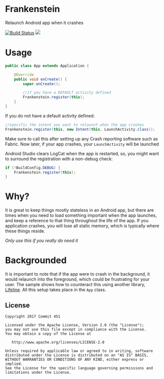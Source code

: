 # Frankenstein

Relaunch Android app when it crashes

[![Build Status](https://travis-ci.org/Commit451/Frankenstein.svg?branch=master)](https://travis-ci.org/Commit451/Frankenstein) [![](https://jitpack.io/v/Commit451/Frankenstein.svg)](https://jitpack.io/#Commit451/Frankenstein)

# Usage
```java
public class App extends Application {

    @Override
    public void onCreate() {
        super.onCreate();

        //if you have a DEFAULT activity defined
        Frankenstein.register(this);
    }
}
```
If you do not have a default activity defined:
```java
//specific the intent you want to relaunch when the app crashes
Frankenstein.register(this, new Intent(this, LaunchActivity.class));
```
Make sure to call this after setting up any Crash reporting software such as Fabric. Now later, if your app crashes, your `LaunchActivity` will be launched

Android Studio clears LogCat when the app is restarted, so, you might want to surround the registration with a non-debug check:
```java
if (!BuildConfig.DEBUG) {
    Frankenstein.register(this);
}
```

# Why?
It is great to keep things mostly stateless in an Android app, but there are times when you need to load something important when the app launches, and keep a reference to that thing throughout the life of the app. If you application crashes, you will lose all static memory, which is typically where these things reside.

*Only use this if you really do need it*

# Backgrounded
It is important to note that if the app were to crash in the background, it would relaunch into the foreground, which could be frustrating for your user. The sample shows how to counteract this using another library, [Lifeline](https://github.com/Commit451/Lifeline). All this setup takes place in the `App` class.

License
--------

    Copyright 2017 Commit 451

    Licensed under the Apache License, Version 2.0 (the "License");
    you may not use this file except in compliance with the License.
    You may obtain a copy of the License at

       http://www.apache.org/licenses/LICENSE-2.0

    Unless required by applicable law or agreed to in writing, software
    distributed under the License is distributed on an "AS IS" BASIS,
    WITHOUT WARRANTIES OR CONDITIONS OF ANY KIND, either express or implied.
    See the License for the specific language governing permissions and
    limitations under the License.
